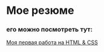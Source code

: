 <h1>Мое резюме</h1>
<h3>его можно посмотреть тут:</h3>
<a href="https://alimiliut.github.io/lesson-kod/mycv.html" target="nofollow">Моя первая работа на HTML & CSS</a>
